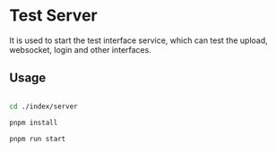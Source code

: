 # Test Server

It is used to start the test interface service, which can test the upload, websocket, login and other interfaces.

## Usage

```bash

cd ./index/server

pnpm install

pnpm run start

```
